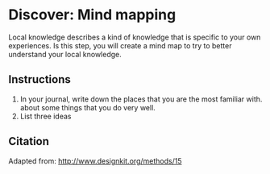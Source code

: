 # Discover: Mind mapping
Local knowledge describes a kind of knowledge that is specific to your own experiences. Is this step, you will create a mind map to try to better understand your local knowledge.

## Instructions
1. In your journal, write down the places that you are the most familiar with. about some things that you do very well. 
2. List three ideas

## Citation
Adapted from: http://www.designkit.org/methods/15